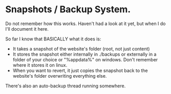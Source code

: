 # Snapshots / Backup System.
Do not remember how this works. Haven't had a look at it yet, but when I do I'll document it here.

So far I know that BASICALLY what it does is:
- It takes a snapshot of the website's folder (root, not just content)
- It stores the snapshot either internally in ./backups or externally in a folder of your choice or "%appdata%" on windows. Don't remember where it stores it on linux.
- When you want to revert, it just copies the snapshot back to the website's folder overwriting everything else.

There's also an auto-backup thread running somewhere.